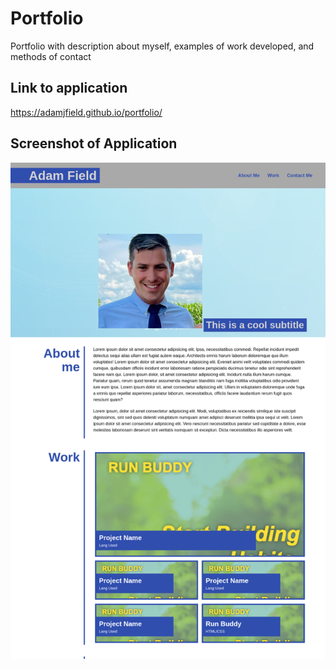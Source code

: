 # Portfolio
Portfolio with description about myself, examples of work developed, and methods of contact

## Link to application
https://adamjfield.github.io/portfolio/

## Screenshot of Application
![image](./assets/images/portfolio-screenshot.png)